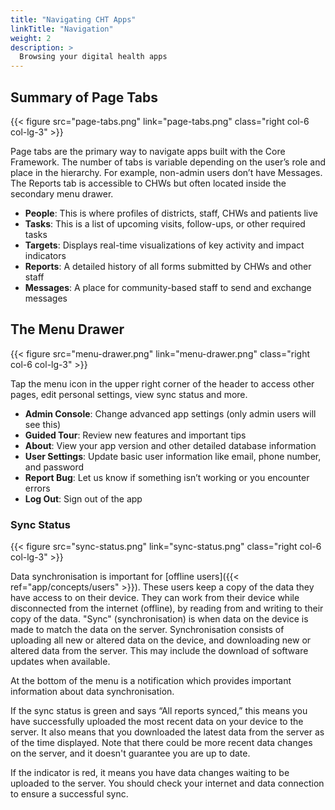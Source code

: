 ```yaml
---
title: "Navigating CHT Apps"
linkTitle: "Navigation"
weight: 2
description: >
  Browsing your digital health apps
---
```


## Summary of Page Tabs

{{< figure src="page-tabs.png" link="page-tabs.png" class="right col-6 col-lg-3" >}}

Page tabs are the primary way to navigate apps built with the Core Framework. The number of tabs is variable depending on the user’s role and place in the hierarchy. For example, non-admin users don’t have Messages. The Reports tab is accessible to CHWs but often located inside the secondary menu drawer.
- **People​**: This is where profiles of districts, staff, CHWs and patients live
- **Tasks​**: This is a list of upcoming visits, follow-ups, or other required tasks
- **Targets**: Displays real-time visualizations of key activity and impact indicators
- **Reports​**: A detailed history of all forms submitted by CHWs and other staff
- **Messages​**: A place for community-based staff to send and exchange messages

## The Menu Drawer

{{< figure src="menu-drawer.png" link="menu-drawer.png" class="right col-6 col-lg-3" >}}

Tap the menu icon in the upper right corner of the header to access other pages, edit personal settings, view sync status and more.
- **Admin Console**: Change advanced app settings (only admin users will see this)
- **Guided Tour**: Review new features and important tips
- **About**: View your app version and other detailed database information 
- **User Settings**: Update basic user information like email, phone number, and password
- **Report Bug**: Let us know if something isn’t working or you encounter errors
- **Log Out**: Sign out of the app

### Sync Status

{{< figure src="sync-status.png" link="sync-status.png" class="right col-6 col-lg-3" >}}

Data synchronisation is important for [offline users]({{< ref="app/concepts/users" >}}). These users keep a copy of the data they have access to on their device. They can work from their device while disconnected from the internet (offline), by reading from and writing to their copy of the data. "Sync" (synchronisation) is when data on the device is made to match the data on the server. Synchronisation consists of uploading all new or altered data on the device, and downloading new or altered data from the server. This may include the download of software updates when available.

At the bottom of the menu is a notification which provides important information about data synchronisation.

If the sync status is green and says “All reports synced,” this means you have successfully uploaded the most recent data on your device to the server. It also means that you downloaded the latest data from the server as of the time displayed. Note that there could be more recent data changes on the server, and it doesn't guarantee you are up to date.

If the indicator is red, it means you have data changes waiting to be uploaded to the server. You should check your internet and data connection to ensure a successful sync.

